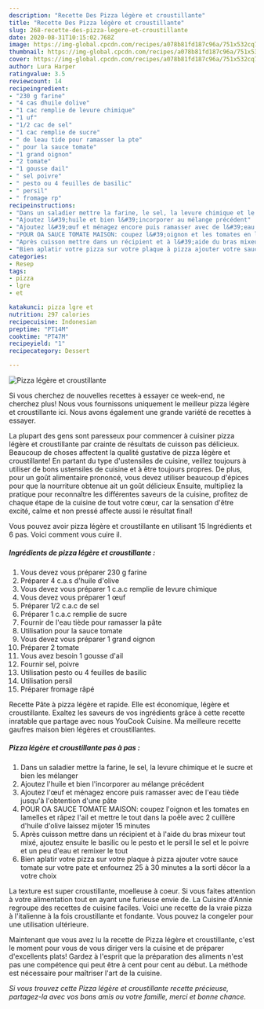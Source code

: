 ```yaml
---
description: "Recette Des Pizza légère et croustillante"
title: "Recette Des Pizza légère et croustillante"
slug: 268-recette-des-pizza-legere-et-croustillante
date: 2020-08-31T10:15:02.768Z
image: https://img-global.cpcdn.com/recipes/a078b81fd187c96a/751x532cq70/pizza-legere-et-croustillante-photo-principale-de-la-recette.jpg
thumbnail: https://img-global.cpcdn.com/recipes/a078b81fd187c96a/751x532cq70/pizza-legere-et-croustillante-photo-principale-de-la-recette.jpg
cover: https://img-global.cpcdn.com/recipes/a078b81fd187c96a/751x532cq70/pizza-legere-et-croustillante-photo-principale-de-la-recette.jpg
author: Lura Harper
ratingvalue: 3.5
reviewcount: 14
recipeingredient:
- "230 g farine"
- "4 cas dhuile dolive"
- "1 cac remplie de levure chimique"
- "1 uf"
- "1/2 cac de sel"
- "1 cac remplie de sucre"
- " de leau tide pour ramasser la pte"
- " pour la sauce tomate"
- "1 grand oignon"
- "2 tomate"
- "1 gousse dail"
- " sel poivre"
- " pesto ou 4 feuilles de basilic"
- " persil"
- " fromage rp"
recipeinstructions:
- "Dans un saladier mettre la farine, le sel, la levure chimique et le sucre et bien les mélanger"
- "Ajoutez l&#39;huile et bien l&#39;incorporer au mélange précédent"
- "Ajoutez l&#39;œuf et ménagez encore puis ramasser avec de l&#39;eau tiède jusqu&#39;à l&#39;obtention d&#39;une pâte"
- "POUR OA SAUCE TOMATE MAISON: coupez l&#39;oignon et les tomates en lamelles et râpez l&#39;ail et mettre le tout dans la poêle avec 2 cuillère d&#39;huile d&#39;olive laissez mijoter 15 minutes"
- "Après cuisson mettre dans un récipient et à l&#39;aide du bras mixeur tout mixé, ajoutez ensuite le basilic ou le pesto et le persil le sel et le poivre et un peu d&#39;eau et remixer le tout"
- "Bien aplatir votre pizza sur votre plaque à pizza ajouter votre sauce tomate sur votre pate et enfournez 25 à 30 minutes a la sorti décor la a votre choix"
categories:
- Resep
tags:
- pizza
- lgre
- et

katakunci: pizza lgre et 
nutrition: 297 calories
recipecuisine: Indonesian
preptime: "PT14M"
cooktime: "PT47M"
recipeyield: "1"
recipecategory: Dessert

---
```



![Pizza légère et croustillante](https://img-global.cpcdn.com/recipes/a078b81fd187c96a/751x532cq70/pizza-legere-et-croustillante-photo-principale-de-la-recette.jpg)

Si vous cherchez de nouvelles recettes à essayer ce week-end, ne cherchez plus! Nous vous fournissons uniquement le meilleur pizza légère et croustillante ici. Nous avons également une grande variété de recettes à essayer.

La plupart des gens sont paresseux pour commencer à cuisiner pizza légère et croustillante par crainte de résultats de cuisson pas délicieux. Beaucoup de choses affectent la qualité gustative de pizza légère et croustillante! En partant du type d'ustensiles de cuisine, veillez toujours à utiliser de bons ustensiles de cuisine et à être toujours propres. De plus, pour un goût alimentaire prononcé, vous devez utiliser beaucoup d'épices pour que la nourriture obtenue ait un goût délicieux Ensuite, multipliez la pratique pour reconnaître les différentes saveurs de la cuisine, profitez de chaque étape de la cuisine de tout votre cœur, car la sensation d'être excité, calme et non pressé affecte aussi le résultat final!

<!--inarticleads1-->

Vous pouvez avoir pizza légère et croustillante en utilisant 15 Ingrédients et 6 pas. Voici comment vous cuire il.

##### Ingrédients de pizza légère et croustillante :

1. Vous devez vous préparer 230 g farine
1. Préparer 4 c.a.s d&#39;huile d&#39;olive
1. Vous devez vous préparer 1 c.a.c remplie de levure chimique
1. Vous devez vous préparer 1 œuf
1. Préparer 1/2 c.a.c de sel
1. Préparer 1 c.a.c remplie de sucre
1. Fournir  de l&#39;eau tiède pour ramasser la pâte
1. Utilisation  pour la sauce tomate
1. Vous devez vous préparer 1 grand oignon
1. Préparer 2 tomate
1. Vous avez besoin 1 gousse d&#39;ail
1. Fournir  sel, poivre
1. Utilisation  pesto ou 4 feuilles de basilic
1. Utilisation  persil
1. Préparer  fromage râpé


Recette Pâte à pizza légère et rapide. Elle est économique, légère et croustillante. Exaltez les saveurs de vos ingrédients grâce à cette recette inratable que partage avec nous YouCook Cuisine. Ma meilleure recette gaufres maison bien légères et croustillantes. 

<!--inarticleads2-->

##### Pizza légère et croustillante pas à pas :

1. Dans un saladier mettre la farine, le sel, la levure chimique et le sucre et bien les mélanger
1. Ajoutez l&#39;huile et bien l&#39;incorporer au mélange précédent
1. Ajoutez l&#39;œuf et ménagez encore puis ramasser avec de l&#39;eau tiède jusqu&#39;à l&#39;obtention d&#39;une pâte
1. POUR OA SAUCE TOMATE MAISON: coupez l&#39;oignon et les tomates en lamelles et râpez l&#39;ail et mettre le tout dans la poêle avec 2 cuillère d&#39;huile d&#39;olive laissez mijoter 15 minutes
1. Après cuisson mettre dans un récipient et à l&#39;aide du bras mixeur tout mixé, ajoutez ensuite le basilic ou le pesto et le persil le sel et le poivre et un peu d&#39;eau et remixer le tout
1. Bien aplatir votre pizza sur votre plaque à pizza ajouter votre sauce tomate sur votre pate et enfournez 25 à 30 minutes a la sorti décor la a votre choix


La texture est super croustillante, moelleuse à coeur. Si vous faites attention à votre alimentation tout en ayant une furieuse envie de. La Cuisine d&#39;Annie regroupe des recettes de cuisine faciles. Voici une recette de la vraie pizza à l&#39;italienne à la fois croustillante et fondante. Vous pouvez la congeler pour une utilisation ultérieure. 

<!--inarticleads1-->

<p>
Maintenant que vous avez lu la recette de Pizza légère et croustillante, c'est le moment pour vous de vous diriger vers la cuisine et de préparer d'excellents plats! Gardez à l'esprit que la préparation des aliments n'est pas une compétence qui peut être à cent pour cent au début. La méthode est nécessaire pour maîtriser l'art de la cuisine.
</p>

<p>
<i>Si vous trouvez cette Pizza légère et croustillante recette précieuse, partagez-la avec vos bons amis ou votre famille, merci et bonne chance.</i>
</p>
